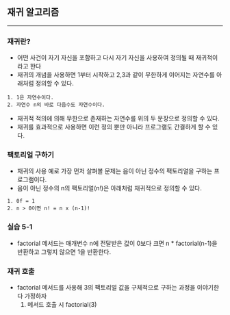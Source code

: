 ## 재귀 알고리즘
---
### 재귀란?
- 어떤 사건이 자기 자신을 포함하고 다시 자기 자신을 사용하여 정의될 때 재귀적이라고 한다
- 재귀의 개념을 사용하면 1부터 시작하고 2,3과 같이 무한하게 이어지는 자연수를 아래처럼 정의할 수 있다.
```
1. 1은 자연수이다.
2. 자연수 n의 바로 다음수도 자연수이다.
```
- 재귀적 적의에 의해 무한으로 존재하는 자연수를 위의 두 문장으로 정의할 수 있다.
- 재귀를 효과적으로 사용하면 이런 정의 뿐만 아니라 프로그램도 간결하게 할 수 있다.

### 팩토리얼 구하기
- 재귀의 사용 예로 가장 먼저 살펴볼 문제는 음이 아닌 정수의 팩토리얼을 구하는 프로그램이다.
- 음이 아닌 정수의 n의 팩토리얼(n!)은 아래처럼 재귀적으로 정의할 수 있다.

```
1. 0f = 1
2. n > 0이면 n! = n x (n-1)!
```

### 실습 5-1
- factorial 메서드는 매개변수 n에 전달받은 값이 0보다 크면 n * factorial(n-1)을 반환하고 그렇지 않으면 1을 반환한다.

### 재귀 호출
- factorial 메서드를 사용해 3의 팩토리얼 값을 구체적으로 구하는 과정을 이야기한다 가정하자
  1. 메서드 호출 시 factorial(3)
